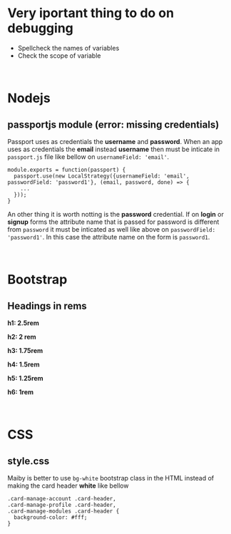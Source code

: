 
# Very iportant thing to do on debugging

* Spellcheck the names of variables 
* Check the scope of variable

<br>

# Nodejs

## passportjs module (error: missing credentials)

Passport uses as credentials the **username** and **password**.
When an app uses as credentials the **email** instead **username** then must be inticate in `passport.js` file like bellow on `usernameField: 'email'`. 

```
module.exports = function(passport) {
  passport.use(new LocalStrategy({usernameField: 'email', passwordField: 'password1'}, (email, password, done) => {
    ...
  }));
} 
```

 An other thing it is worth notting is the **password** credential. If on **login** or **signup** forms the attribute name that is passed for password is different from `password` it must be inticated as well like above on `passwordField: 'password1'`. In this case the attribute name on the form is `password1`.

<br>

# Bootstrap

## Headings in **rems**

**h1: 2.5rem**

**h2: 2 rem**

**h3: 1.75rem**

**h4: 1.5rem**

**h5: 1.25rem**

**h6: 1rem**

<br>

# CSS

## style.css

Maiby is better to use `bg-white` bootstrap class in the HTML instead of making the card header **white** like bellow

```
.card-manage-account .card-header,
.card-manage-profile .card-header,
.card-manage-modules .card-header {
  background-color: #fff;
}
```